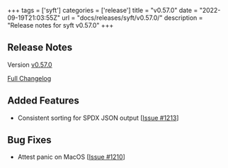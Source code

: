 +++
tags = ['syft']
categories = ['release']
title = "v0.57.0"
date = "2022-09-19T21:03:55Z"
url = "docs/releases/syft/v0.57.0/"
description = "Release notes for syft v0.57.0"
+++

## Release Notes

Version [v0.57.0](https://github.com/anchore/syft/releases/tag/v0.57.0)

[Full Changelog](https://github.com/anchore/syft/compare/v0.56.0...04d288b3643f906255af88108f27712bb2be5b63)

## Added Features

- Consistent sorting for SPDX JSON output [[Issue #1213](https://github.com/anchore/syft/issues/1213)]

## Bug Fixes

- Attest panic on MacOS [[Issue #1210](https://github.com/anchore/syft/issues/1210)]
